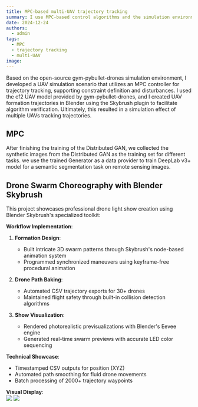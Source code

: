 ```yaml
---
title: MPC-based multi-UAV trajectory tracking
summary: I use MPC-based control algorithms and the simulation environment of gym-pybullet-drones to implement trajectory tracking for multi-UAV simulations!
date: 2024-12-24
authors:
  - admin
tags:
  - MPC
  - trajectory tracking
  - multi-UAV
image:
---
```


Based on the open-source gym-pybullet-drones simulation environment, I developed a UAV simulation scenario that utilizes an MPC controller for trajectory tracking, supporting constraint definition and disturbances. I used the cf2 UAV model provided by gym-pybullet-drones, and I created UAV formation trajectories in Blender using the Skybrush plugin to facilitate algorithm verification. Ultimately, this resulted in a simulation effect of multiple UAVs tracking trajectories. 

## MPC

After finishing the training of the Distributed GAN, we collected the synthetic images from the Distributed GAN as the training set for different tasks. we use the trained Generator as a data provider to train DeepLab v3+ model for a semantic segmentation task on remote sensing images.

## Drone Swarm Choreography with Blender Skybrush

This project showcases professional drone light show creation using Blender Skybrush's specialized toolkit:  

**Workflow Implementation**:  
1. **Formation Design**:  
   - Built intricate 3D swarm patterns through Skybrush's node-based animation system  
   - Programmed synchronized maneuvers using keyframe-free procedural animation  

2. **Drone Path Baking**:  
   - Automated CSV trajectory exports for 30+ drones  
   - Maintained flight safety through built-in collision detection algorithms  

3. **Show Visualization**:  
   - Rendered photorealistic previsualizations with Blender's Eevee engine  
   - Generated real-time swarm previews with accurate LED color sequencing  

**Technical Showcase**:  
- Timestamped CSV outputs for position (XYZ)   
- Automated path smoothing for fluid drone movements  
- Batch processing of 2000+ trajectory waypoints  

**Visual Display**:  
![](./1.gif)
![](./3.gif)
